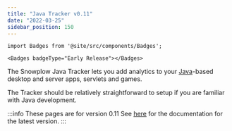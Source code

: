 ```yaml
---
title: "Java Tracker v0.11"
date: "2022-03-25"
sidebar_position: 150
---
```


```mdx-code-block
import Badges from '@site/src/components/Badges';

<Badges badgeType="Early Release"></Badges>
```

The Snowplow Java Tracker lets you add analytics to your [Java](http://www.java.com/en/)\-based desktop and server apps, servlets and games.

The Tracker should be relatively straightforward to setup if you are familiar with Java development.

:::info These pages are for version 0.11
See [here](/docs/sources/trackers/java-tracker/installation-and-set-up/index.md) for the documentation for the latest version.
:::
